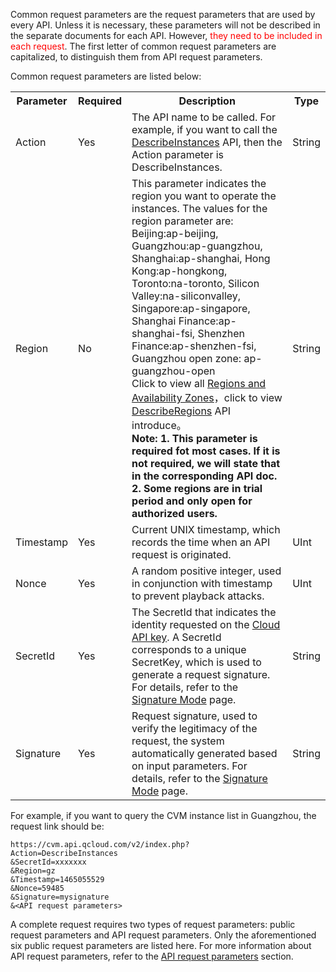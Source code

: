 Common request parameters are the request parameters that are used by every API. Unless it is necessary, these parameters will not be described in the separate documents for each API. However, <font style="color:red">they need to be included in each request</font>. The first letter of common request parameters are capitalized, to distinguish them from API request parameters.

Common request parameters are listed below:

<table class="t">
<tbody><tr>
<th><b> Parameter </b>
</th><th width="50"><b>Required</b>
</th><th><b> Description </b>
</th><th><b> Type </b>
</th></tr>
<tr>
<td> Action
</td><td> Yes
</td> <td> The API name to be called. For example, if you want to call the <a href="/doc/api/229/831" title="DescribeInstances">DescribeInstances</a> API, then the Action parameter is DescribeInstances.
</td><td> String
</td></tr>
<tr>
<td> Region
</td><td> No
</td><td> This parameter indicates the region you want to operate the instances. The values for the region parameter are: <br>Beijing:ap-beijing, Guangzhou:ap-guangzhou, Shanghai:ap-shanghai, Hong Kong:ap-hongkong, Toronto:na-toronto, Silicon Valley:na-siliconvalley, Singapore:ap-singapore, Shanghai Finance:ap-shanghai-fsi, Shenzhen Finance:ap-shenzhen-fsi, Guangzhou open zone: ap-guangzhou-open<br>Click to view all <a href="/doc/product/213/6091" title="Regions and Availability Zones">Regions and Availability Zones</a>，click to view <a href="/doc/api/213/9456" title="DescribeRegions">DescribeRegions</a> API introduce。<br><B> Note: 1. This parameter is required fot most cases. If it is not required, we will state that in the corresponding API doc. <br>2. Some regions are in trial period and only open for authorized users. </B>
</td><td> String
</td></tr>
<tr>
<td> Timestamp
</td><td> Yes
</td><td> Current UNIX timestamp, which records the time when an API request is originated.
</td><td> UInt
</td></tr>
<tr>
<td> Nonce
</td><td> Yes
</td><td> A random positive integer, used in conjunction with timestamp to prevent playback attacks.
</td><td> UInt
</td></tr>
<tr>
<td> SecretId
</td><td> Yes
</td><td> The SecretId that indicates the identity requested on the <a href="https://console.qcloud.com/capi">Cloud API key</a>. A SecretId corresponds to a unique SecretKey, which is used to generate a request signature. For details, refer to the <a href="/doc/api/372/4214" title="签名方法">Signature Mode</a> page.
</td><td> String
</td></tr>
<tr>
<td> Signature
</td><td> Yes
</td><td> Request signature, used to verify the legitimacy of the request, the system automatically generated based on input parameters. For details, refer to the <a href="/doc/api/372/4214" title="签名方法">Signature Mode</a> page.
</td><td> String
</td></tr></tbody></table>

For example, if you want to query the CVM instance list in Guangzhou, the request link should be:

```
https://cvm.api.qcloud.com/v2/index.php?
Action=DescribeInstances
&SecretId=xxxxxxx
&Region=gz
&Timestamp=1465055529
&Nonce=59485
&Signature=mysignature
&<API request parameters>
```

A complete request requires two types of request parameters: public request parameters and API request parameters. Only the aforementioned six public request parameters are listed here. For more information about API request parameters, refer to the <a href="/doc/api/372/接口请求参数" title="接口请求参数">API request parameters</a> section.